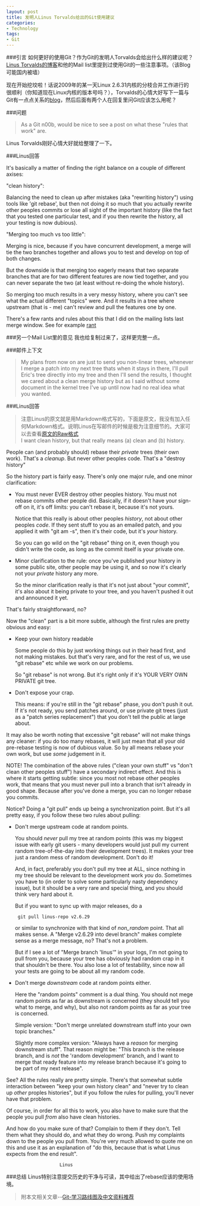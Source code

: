 ```yaml
---
layout: post
title: 发明人Linus Torvalds给出的Git使用建议
categories:
- Technology
tags:
- Git
---
```


###引言
如何更好的使用Git？作为Git的发明人Torvalds会给出什么样的建议呢？
[Linus Torvalds的博客](http://torvalds-family.blogspot.sg/)和他的Mail list里提到过使用Git的一些注意事项。（该Blog可能国内被墙）

现在开始挖坟啦！话说2009年的某一天Linux 2.6.31内核的分枝合并工作进行的很顺利（你知道现在Linux内核的版本号吗？），Torvalds的心情大好写下一篇与Git有一点点关系的[blog](http://torvalds-family.blogspot.sg/2009/06/happiness-is-warm-scm.html)，然后后面有两个人在回复里问Git应该怎么用呢？

###问题
>As a Git n00b, would be nice to see a post on what these "rules that work" are.   

Linus Torvalds刚好心情大好就给整理了一下。

###Linus回答

It's basically a matter of finding the right balance on a couple of different axises:

"clean history":

Balancing the need to clean up after mistakes (aka "rewriting history") using tools like 'git rebase', but then not doing it so much that you actually rewrite other peoples commits or lose all sight of the important history (like the fact that you tested one particular test, and if you then rewrite the history, all your testing is now dubious).

"Merging too much vs too little":

Merging is nice, because if you have concurrent development, a merge will tie the two branches together and allows you to test and develop on top of both changes.

But the downside is that merging too eagerly means that two separate branches that are for two different features are now tied together, and you can never separate the two (at least without re-doing the whole history).

So merging too much results in a very messy history, where you can't see what the actual different "topics" were. And it results in a tree where upstream (that is - me) can't review and pull the features one by one.

There's a few rants and rules about this that I did on the mailing lists last merge window. See for example [rant](http://www.mail-archive.com/dri-devel@lists.sourceforge.net/msg39091.html)

###另一个Mail List里的意见
我也给复制过来了，这样更完整一点。

###邮件上下文
> My plans from now on are just to send you non-linear trees, whenever I 
> merge a patch into my next tree thats when it stays in there, I'll pull 
> Eric's tree directly into my tree and then I'll send the results, I 
> thought we cared about a clean merge history but as I said without some 
> document in the kernel tree I've up until now had no real idea what you 
> wanted.

###Linus回答
> 注意Linus的原文就是用Markdown格式写的，下面是原文，我没有加入任何Markdown格式。说明Linus在写邮件的时候是极为注意细节的。大家可以去查看[原文的Raw格式](http://www.mail-archive.com/dri-devel@lists.sourceforge.net/msg39091.html)   
I want clean history, but that really means (a) clean and (b) history.

People can (and probably should) rebase their _private_ trees (their own 
work). That's a _cleanup_. But never other peoples code. That's a "destroy 
history"

So the history part is fairly easy. There's only one major rule, and one 
minor clarification:

 - You must never EVER destroy other peoples history. You must not rebase 
   commits other people did. Basically, if it doesn't have your sign-off 
   on it, it's off limits: you can't rebase it, because it's not yours.

   Notice that this really is about other peoples _history_, not about 
   other peoples _code_. If they sent stuff to you as an emailed patch, 
   and you applied it with "git am -s", then it's their code, but it's 
   _your_ history.

   So you can go wild on the "git rebase" thing on it, even though you 
   didn't write the code, as long as the commit itself is your private 
   one.

 - Minor clarification to the rule: once you've published your history in 
   some public site, other people may be using it, and so now it's clearly 
   not your _private_ history any more.

   So the minor clarification really is that it's not just about "your 
   commit", it's also about it being private to your tree, and you haven't 
   pushed it out and announced it yet.

That's fairly straightforward, no?

Now the "clean" part is a bit more subtle, although the first rules are 
pretty obvious and easy:

 - Keep your own history readable

   Some people do this by just working things out in their head first, and 
   not making mistakes. but that's very rare, and for the rest of us, we 
   use "git rebase" etc while we work on our problems. 

   So "git rebase" is not wrong. But it's right only if it's YOUR VERY OWN 
   PRIVATE git tree.

 - Don't expose your crap.

   This means: if you're still in the "git rebase" phase, you don't push 
   it out. If it's not ready, you send patches around, or use private git 
   trees (just as a "patch series replacement") that you don't tell the 
   public at large about.

It may also be worth noting that excessive "git rebase" will not make 
things any cleaner: if you do too many rebases, it will just mean that all 
your old pre-rebase testing is now of dubious value. So by all means 
rebase your own work, but use _some_ judgement in it.

NOTE! The combination of the above rules ("clean your own stuff" vs "don't 
clean other peoples stuff") have a secondary indirect effect. And this is 
where it starts getting subtle: since you most not rebase other peoples 
work, that means that you must never pull into a branch that isn't already 
in good shape. Because after you've done a merge, you can no longer rebase 
you commits.

Notice? Doing a "git pull" ends up being a synchronization point. But it's 
all pretty easy, if you follow these two rules about pulling:

 - Don't merge upstream code at random points. 

   You should _never_ pull my tree at random points (this was my biggest 
   issue with early git users - many developers would just pull my current 
   random tree-of-the-day into their development trees). It makes your 
   tree just a random mess of random development. Don't do it!

   And, in fact, preferably you don't pull my tree at ALL, since nothing 
   in my tree should be relevant to the development work _you_ do. 
   Sometimes you have to (in order to solve some particularly nasty 
   dependency issue), but it should be a very rare and special thing, and 
   you should think very hard about it.

   But if you want to sync up with major releases, do a

        git pull linus-repo v2.6.29

   or similar to synchronize with that kind of _non_random_ point. That 
   all makes sense. A "Merge v2.6.29 into devel branch" makes complete 
   sense as a merge message, no? That's not a problem.

   But if I see a lot of "Merge branch 'linus'" in your logs, I'm not 
   going to pull from you, because your tree has obviously had random crap 
   in it that shouldn't be there. You also lose a lot of testability, 
   since now all your tests are going to be about all my random code.

 - Don't merge _downstream_ code at random points either.

   Here the "random points" comment is a dual thing. You should not mege 
   random points as far as downstream is concerned (they should tell you 
   what to merge, and why), but also not random points as far as your tree 
   is concerned.

   Simple version: "Don't merge unrelated downstream stuff into your own 
   topic branches."

   Slightly more complex version: "Always have a _reason_ for merging 
   downstream stuff". That reason might be: "This branch is the release 
   branch, and is _not_ the 'random development' branch, and I want to 
   merge that ready feature into my release branch because it's going to 
   be part of my next release".

See? All the rules really are pretty simple. There's that somewhat subtle 
interaction between "keep your own history clean" and "never try to clean 
up _other_ proples histories", but if you follow the rules for pulling, 
you'll never have that problem.

Of course, in order for all this to work, you also have to make sure that 
the people you pull _from_ also have clean histories.

And how do you make sure of that? Complain to them if they don't. Tell 
them what they should do, and what they do wrong. Push my complaints down 
to the people you pull from. You're very much allowed to quote me on this 
and use it as an explanation of "do this, because that is what Linus 
expects from the end result".

                        Linus
###总结
Linus特别注意提交历史的干净与可读，其中给出了rebase应该的使用场境。

> 附本文相关文章--[Git-学习路线图及中文资料推荐](http://blog.sevenche.com/2014/02/Git-%E5%AD%A6%E4%B9%A0%E8%B7%AF%E7%BA%BF%E5%9B%BE%E5%8F%8A%E4%B8%AD%E6%96%87%E8%B5%84%E6%96%99%E6%8E%A8%E8%8D%90/)
